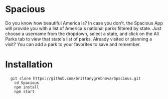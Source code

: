 # Spacious

Do you know how beautiful America is? In case you don't, the Spacious App will provide you with a list of America's national parks filtered by state. Just choose a username from the dropdown, select a state, and click on the All Parks tab to view that state's list of parks. Already visited or planning a visit? You can add a park to your favorites to save and remember.

# Installation

<pre>
  <code>git clone https://github.com/brittanygrebnova/Spacious.git
    cd Spacious
    npm install
    npm start
  </code>
<pre>
